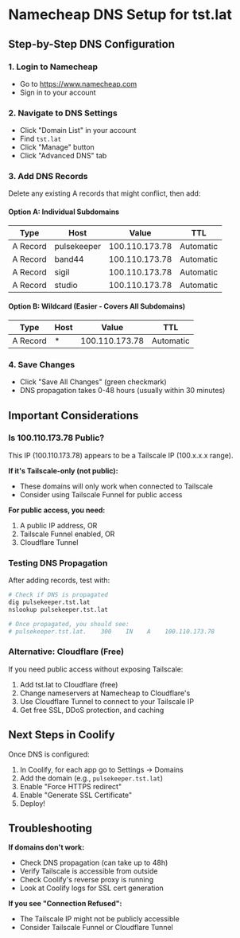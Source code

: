 # Namecheap DNS Setup for tst.lat

## Step-by-Step DNS Configuration

### 1. Login to Namecheap
- Go to https://www.namecheap.com
- Sign in to your account

### 2. Navigate to DNS Settings
- Click "Domain List" in your account
- Find `tst.lat` 
- Click "Manage" button
- Click "Advanced DNS" tab

### 3. Add DNS Records

Delete any existing A records that might conflict, then add:

#### Option A: Individual Subdomains
| Type | Host | Value | TTL |
|------|------|-------|-----|
| A Record | pulsekeeper | 100.110.173.78 | Automatic |
| A Record | band44 | 100.110.173.78 | Automatic |
| A Record | sigil | 100.110.173.78 | Automatic |
| A Record | studio | 100.110.173.78 | Automatic |

#### Option B: Wildcard (Easier - Covers All Subdomains)
| Type | Host | Value | TTL |
|------|------|-------|-----|
| A Record | * | 100.110.173.78 | Automatic |

### 4. Save Changes
- Click "Save All Changes" (green checkmark)
- DNS propagation takes 0-48 hours (usually within 30 minutes)

## Important Considerations

### Is 100.110.173.78 Public?
This IP (100.110.173.78) appears to be a Tailscale IP (100.x.x.x range). 

**If it's Tailscale-only (not public):**
- These domains will only work when connected to Tailscale
- Consider using Tailscale Funnel for public access

**For public access, you need:**
1. A public IP address, OR
2. Tailscale Funnel enabled, OR  
3. Cloudflare Tunnel

### Testing DNS Propagation

After adding records, test with:

```bash
# Check if DNS is propagated
dig pulsekeeper.tst.lat
nslookup pulsekeeper.tst.lat

# Once propagated, you should see:
# pulsekeeper.tst.lat.    300    IN    A    100.110.173.78
```

### Alternative: Cloudflare (Free)

If you need public access without exposing Tailscale:

1. Add tst.lat to Cloudflare (free)
2. Change nameservers at Namecheap to Cloudflare's
3. Use Cloudflare Tunnel to connect to your Tailscale IP
4. Get free SSL, DDoS protection, and caching

## Next Steps in Coolify

Once DNS is configured:

1. In Coolify, for each app go to Settings → Domains
2. Add the domain (e.g., `pulsekeeper.tst.lat`)
3. Enable "Force HTTPS redirect"
4. Enable "Generate SSL Certificate"
5. Deploy!

## Troubleshooting

**If domains don't work:**
- Check DNS propagation (can take up to 48h)
- Verify Tailscale is accessible from outside
- Check Coolify's reverse proxy is running
- Look at Coolify logs for SSL cert generation

**If you see "Connection Refused":**
- The Tailscale IP might not be publicly accessible
- Consider Tailscale Funnel or Cloudflare Tunnel